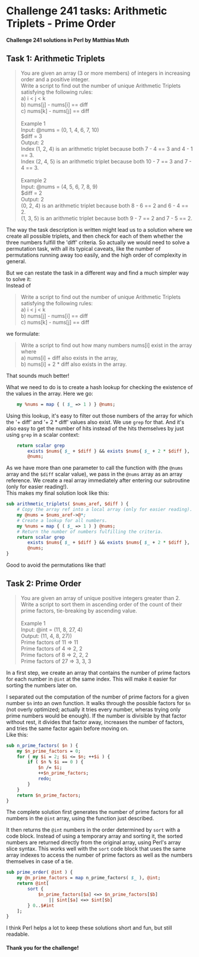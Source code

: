 # Challenge 241 tasks: Arithmetic Triplets - Prime Order
**Challenge 241 solutions in Perl by Matthias Muth**

## Task 1: Arithmetic Triplets

> You are given an array (3 or more members) of integers in increasing order and a positive integer.<br/>
> Write a script to find out the number of unique Arithmetic Triplets satisfying the following rules:<br/>
> a) i < j < k<br/>
> b) nums[j] - nums[i] == diff<br/>
> c) nums[k] - nums[j] == diff<br/>
> <br/>
> Example 1<br/>
> Input: @nums = (0, 1, 4, 6, 7, 10)<br/>
>     \$diff = 3<br/>
> Output: 2<br/>
> Index (1, 2, 4) is an arithmetic triplet because both  7 - 4 == 3 and 4 - 1 == 3.<br/>
> Index (2, 4, 5) is an arithmetic triplet because both 10 - 7 == 3 and 7 - 4 == 3.<br/>
> <br/>
> Example 2<br/>
> Input: @nums = (4, 5, 6, 7, 8, 9)<br/>
>     \$diff = 2<br/>
> Output: 2<br/>
> (0, 2, 4) is an arithmetic triplet because both 8 - 6 == 2 and 6 - 4 == 2.<br/>
> (1, 3, 5) is an arithmetic triplet because both 9 - 7 == 2 and 7 - 5 == 2.<br/>

The way the task description is written might lead us to a solution where we create all  possible triplets, and then check for each of them whether the three numbers fulfill  the 'diff' criteria. So actually we would need to solve a permutation task, with all its typical caveats, like the number of permutations running away too easily, and the high order of complexity in general. 

But we can restate the task in a different way and find a much simpler way to solve it:<br/>
Instead of 

> Write a script to find out the number of unique Arithmetic Triplets satisfying the following rules:<br/>
> a) i < j < k<br/>
> b) nums[j] - nums[i] == diff<br/>
> c) nums[k] - nums[j] == diff<br/>

we formulate:
> Write a script to find out how many numbers nums[i] exist in the array where<br/>
> a) nums[i] + diff also exists in the array,<br/>
> b) nums[i] + 2 * diff also exists in the array.

That sounds much better!

What we need to do is to create a hash lookup for checking the existence of the values in the array.
Here we go:

```perl
    my %nums = map { ( $_ => 1 ) } @nums;
```
Using this lookup, it's easy to filter out those numbers of the array
for which the '+ diff' and '+ 2 * diff' values also exist.
We use `grep` for that.
And it's also easy to get the number of hits instead of the hits themselves by just using `grep` in a scalar context:

```perl
    return scalar grep
        exists $nums{ $_ + $diff } && exists $nums{ $_ + 2 * $diff },
        @nums;
```
As we have more than one parameter to call the function with (the `@nums` array and the `$diff` scalar value),
we pass in the `@nums` array as an array reference. We create a real array immediately after entering our subroutine (only for easier reading!).<br/>
This makes my  final solution look like this:

```perl
sub arithmetic_triplets( $nums_aref, $diff ) {
    # Copy the array ref into a local array (only for easier reading).
    my @nums = $nums_aref->@*;
    # Create a lookup for all numbers.
    my %nums = map { ( $_ => 1 ) } @nums;
    # Return the number of numbers fulfilling the criteria.
    return scalar grep
        exists $nums{ $_ + $diff } && exists $nums{ $_ + 2 * $diff },
        @nums;
}
```
Good to avoid the permutations like that!

## Task 2: Prime Order

> You are given an array of unique positive integers greater than 2.<br/>
> Write a script to sort them in ascending order of the count of their prime factors, tie-breaking by ascending value.<br/>
> <br/>
> Example 1<br/>
> Input: @int = (11, 8, 27, 4)<br/>
> Output: (11, 4, 8, 27))<br/>
> Prime factors of 11 => 11<br/>
> Prime factors of  4 => 2, 2<br/>
> Prime factors of  8 => 2, 2, 2<br/>
> Prime factors of 27 => 3, 3, 3<br/>

In a first step, we create an array that contains the number of prime factors for each number in `@int` at the same index.
This will make it easier for sorting the numbers later on.

I separated out the computation of the number of prime factors for a given number `$n`  into an own function.
It walks through the possible factors for `$n` (not overly optimized; actually it tries every number, wheras trying only prime numbers would be enough). If the number is divisible by that factor without rest, it divides that factor away, increases the number of factors, and tries the same factor again before moving on.<br/>
Like this:     

```perl
sub n_prime_factors( $n ) {
    my $n_prime_factors = 0;
    for ( my $i = 2; $i <= $n; ++$i ) {
        if ( $n % $i == 0 ) {
            $n /= $i;
            ++$n_prime_factors;
            redo;
        }
    }
    return $n_prime_factors;
}
```

The complete solution first generates the number of prime factors for all numbers in the `@int` array,
using the function just described. 

It then returns the `@int` numbers in the order determined by `sort` with a code block. Instead of using a temporary array and sorting it, the sorted numbers are returned directly from the original array, using Perl's array slice syntax. This works well with the `sort` code block that uses the same array indexes to access the number of prime factors as well as the numbers themselves in case of a tie. 

```perl
sub prime_order( @int ) {
    my @n_prime_factors = map n_prime_factors( $_ ), @int;
    return @int[
        sort {
            $n_prime_factors[$a] <=> $n_prime_factors[$b]
                || $int[$a] <=> $int[$b]
        } 0..$#int
    ];
}
```

I think Perl helps a lot to keep these solutions short and fun, but still readable.  

#### **Thank you for the challenge!**

